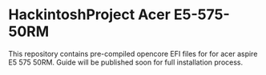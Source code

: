 # HackintoshProject Acer E5-575-50RM
 This repository contains pre-compiled opencore EFI files for for acer aspire E5 575 50RM. Guide will be published soon for full installation process.

